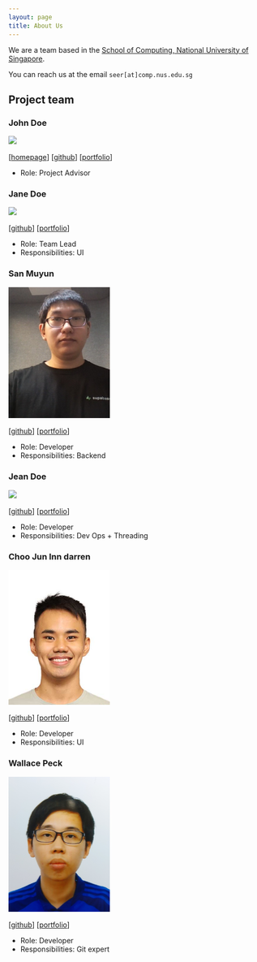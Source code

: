 ```yaml
---
layout: page
title: About Us
---
```


We are a team based in the [School of Computing, National University of Singapore](https://www.comp.nus.edu.sg).

You can reach us at the email `seer[at]comp.nus.edu.sg`

## Project team

### John Doe

<img src="images/johndoe.png" width="200px">

[[homepage](http://www.comp.nus.edu.sg/~damithch)]
[[github](https://github.com/johndoe)]
[[portfolio](team/johndoe.md)]

* Role: Project Advisor

### Jane Doe

<img src="images/johndoe.png" width="200px">

[[github](http://github.com/johndoe)]
[[portfolio](team/johndoe.md)]

* Role: Team Lead
* Responsibilities: UI

### San Muyun

<img src="images/san-muyun.png" width="200px">

[[github](http://github.com/jhttps://github.com/SAN-MUYUN)] [[portfolio](https://www.linkedin.com/in/muyun-san-870748186/)]

* Role: Developer
* Responsibilities: Backend

### Jean Doe

<img src="images/johndoe.png" width="200px">

[[github](http://github.com/johndoe)]
[[portfolio](team/johndoe.md)]

* Role: Developer
* Responsibilities: Dev Ops + Threading

### Choo Jun Inn darren

<img src="images/darrenchooji.png" width="200px">

[[github](http://github.com/darrenchooji)]
[[portfolio](https://www.linkedin.com/in/choojuninndarren/)]

* Role: Developer
* Responsibilities: UI

### Wallace Peck

<img src="images/wallacepck.png" width="200px">

[[github](http://github.com/wallacepck)]
[[portfolio](https://wallacepck.github.io)]

* Role: Developer
* Responsibilities: Git expert

